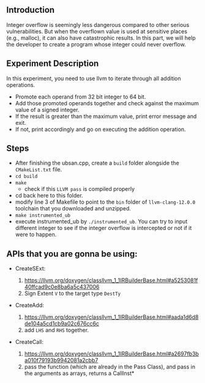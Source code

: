 ## Introduction

Integer overflow is seemingly less dangerous compared to other serious vulnerabilities.
But when the overflown value is used at sensitive places (e.g., malloc), it can also have catastrophic results. 
In this part, we will help the developer to create a program whose integer could never overflow. 

## Experiment Description

In this experiment, you need to use llvm to iterate through all addition operations. 
- Promote each operand from 32 bit integer to 64 bit.
- Add those promoted operands together and check against the maximum value of a signed integer. 
- If the result is greater than the maximum value, print error message and exit.
- If not, print accordingly and go on executing the addition operation. 

## Steps
- After finishing the ubsan.cpp, create a `build` folder alongside the `CMakeList.txt` file.
- `cd build`
- `make`
    - check if this `LLVM pass` is compiled properly
- cd back here to this folder.
- modify line 3 of Makefile to point to the `bin` folder of `llvm-clang-12.0.0` toolchain that you downloaded and unzipped. 
- `make instrumented_ub`
- execute instrumented_ub by `./instrumented_ub`. You can try to input different integer to see if the integer overflow is intercepted or not if it were to happen. 

## APIs that you are gonna be using:
- CreateSExt:
    1. https://llvm.org/doxygen/classllvm_1_1IRBuilderBase.html#a5253081f40ffcad9c0e8ba6a5c437006
    2. Sign Extent `V` to the target type `DestTy`

- CreateAdd:
    1. https://llvm.org/doxygen/classllvm_1_1IRBuilderBase.html#aada1d6d8de104a5cd1cb9a02c676cc6c
    2. add `LHS` and `RHS` together.

- CreateCall:
    1. https://llvm.org/doxygen/classllvm_1_1IRBuilderBase.html#a2697fb3ba010f79193b9942081a2cbb7
    2. pass the function (which are already in the Pass Class), and pass in the arguments as arrays, returns a CallInst*